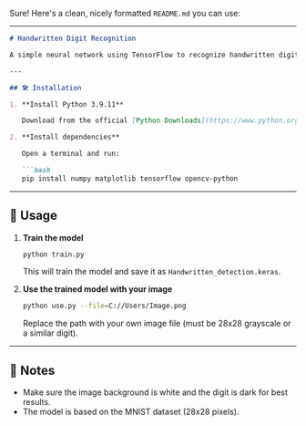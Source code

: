 Sure! Here's a clean, nicely formatted `README.md` you can use:

---

````markdown
# Handwritten Digit Recognition

A simple neural network using TensorFlow to recognize handwritten digits from the MNIST dataset.

---

## 🛠 Installation

1. **Install Python 3.9.11**

   Download from the official [Python Downloads](https://www.python.org/downloads/release/python-3911/) page.

2. **Install dependencies**

   Open a terminal and run:

   ```bash
   pip install numpy matplotlib tensorflow opencv-python
````

---

## 🚀 Usage

1. **Train the model**

   ```bash
   python train.py
   ```

   This will train the model and save it as `Handwritten_detection.keras`.

2. **Use the trained model with your image**

   ```bash
   python use.py --file=C://Users/Image.png
   ```

   Replace the path with your own image file (must be 28x28 grayscale or a similar digit).
---

## 📝 Notes

* Make sure the image background is white and the digit is dark for best results.
* The model is based on the MNIST dataset (28x28 pixels).